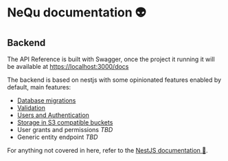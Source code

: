 # NeQu documentation 👽

## Backend

The API Reference is built with Swagger, once the project it running it
will be available at [https://localhost:3000/docs](https://localhost:3000/docs)

The backend is based on nestjs with some opinionated features enabled by default, main features:
- [Database migrations](backend_database.md)
- [Validation](backend_validation.md)
- [Users and Authentication](backend_users.md)
- [Storage in S3 compatible buckets](backend_s3.md)
- User grants and permissions *TBD*
- Generic entity endpoint *TBD*

For anything not covered in here, refer to the [NestJS documentation 🦁](https://docs.nestjs.com/).
